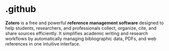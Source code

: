 # .github
**Zotero** is a free and powerful **reference management software** designed to help students, researchers, and professionals collect, organize, cite, and share sources efficiently. It simplifies academic writing and research workflows by automatically managing bibliographic data, PDFs, and web references in one intuitive interface.
